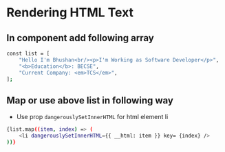 # Rendering HTML Text

## In component add following array

```bash
const list = [
    "Hello I'm Bhushan<br/><p>I'm Working as Software Developer</p>",
    "<b>Education</b>: BECSE",
    "Current Company: <em>TCS</em>",
];
```

## Map or use above list in following way

- Use prop `dangerouslySetInnerHTML` for html element li

```bash
{list.map((item, index) => (
    <li dangerouslySetInnerHTML={{ __html: item }} key= {index} />
))}
```
